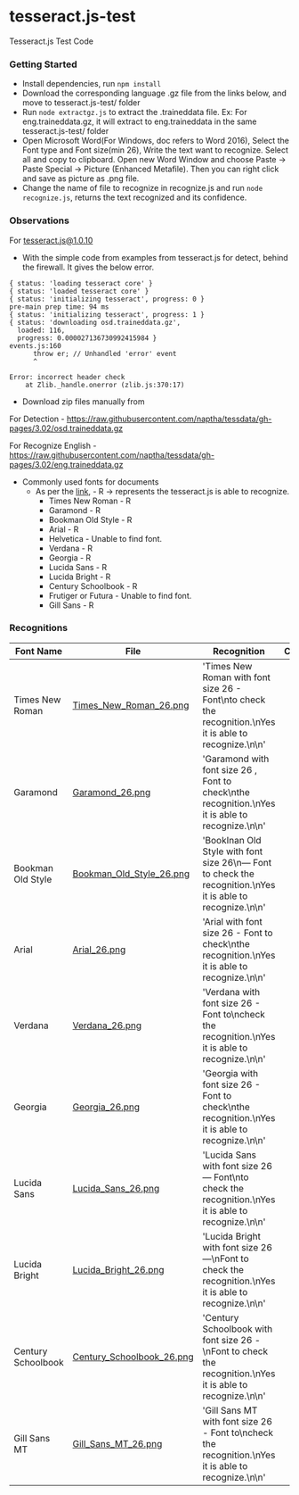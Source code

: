 # tesseract.js-test
Tesseract.js Test Code

### Getting Started

* Install dependencies, run `npm install`
* Download the corresponding language .gz file from the links below, and move to tesseract.js-test/ folder
* Run `node extractgz.js` to extract the .traineddata file. Ex: For eng.traineddata.gz, it will extract to eng.traineddata in the same tesseract.js-test/ folder
* Open Microsoft Word(For Windows, doc refers to Word 2016), Select the Font type and Font size(min 26), Write the text want to recognize. Select all and copy to clipboard. Open new Word Window and choose Paste -> Paste Special -> Picture (Enhanced Metafile). Then you can right click and save as picture as .png file.
* Change the name of file to recognize in recognize.js and run `node recognize.js`, returns the text recognized and its confidence.

### Observations

For tesseract.js@1.0.10

* With the simple code from examples from tesseract.js for detect, behind the firewall. It gives the below error.
```
{ status: 'loading tesseract core' }
{ status: 'loaded tesseract core' }
{ status: 'initializing tesseract', progress: 0 }
pre-main prep time: 94 ms
{ status: 'initializing tesseract', progress: 1 }
{ status: 'downloading osd.traineddata.gz',
  loaded: 116,
  progress: 0.000027136730992415984 }
events.js:160
      throw er; // Unhandled 'error' event
      ^

Error: incorrect header check
    at Zlib._handle.onerror (zlib.js:370:17)
```
* Download zip files manually from 

For Detection - 
https://raw.githubusercontent.com/naptha/tessdata/gh-pages/3.02/osd.traineddata.gz

For Recognize English -
https://raw.githubusercontent.com/naptha/tessdata/gh-pages/3.02/eng.traineddata.gz

* Commonly used fonts for documents
  * As per the [link](http://www.writing-skills.com/best-fonts-for-business-documents), - R -> represents the tesseract.js is able to recognize.
    * Times New Roman - R
    * Garamond - R
    * Bookman Old Style - R
    * Arial - R
    * Helvetica - Unable to find font.
    * Verdana - R
    * Georgia - R
    * Lucida Sans - R
    * Lucida Bright - R
    * Century Schoolbook - R
    * Frutiger or Futura - Unable to find font.
    * Gill Sans - R

### Recognitions

| Font Name   |      File      |  Recognition | Confidence | Observations |
|----------|-------------|------|:-----:|-------|
| Times New Roman |  [Times_New_Roman_26.png](images/Times_New_Roman_26.png) | 'Times New Roman with font size 26 - Font\nto check the recognition.\nYes it is able to recognize.\n\n' | 88 | None |
| Garamond | [Garamond_26.png](images/Garamond_26.png) | 'Garamond with font size 26 , Font to check\nthe recognition.\nYes it is able to recognize.\n\n' | 83 | - is recognized as , | 
| Bookman Old Style | [Bookman_Old_Style_26.png](images/Bookman_Old_Style_26.png) | 'BookInan Old Style with font size 26\n— Font to check the recognition.\nYes it is able to recognize.\n\n' | 88 | Bookman is recognized as BookInan |
| Arial | [Arial_26.png](images/Arial_26.png) | 'Arial with font size 26 - Font to check\nthe recognition.\nYes it is able to recognize.\n\n' | 92 | None |
| Verdana | [Verdana_26.png](images/Verdana_26.png) | 'Verdana with font size 26 - Font to\ncheck the recognition.\nYes it is able to recognize.\n\n' | 95 | None |
| Georgia | [Georgia_26.png](images/Georgia_26.png) | 'Georgia with font size 26 - Font to check\nthe recognition.\nYes it is able to recognize.\n\n' | 90 | None |
| Lucida Sans | [Lucida_Sans_26.png](images/Lucida_Sans_26.png) | 'Lucida Sans with font size 26 — Font\nto check the recognition.\nYes it is able to recognize.\n\n' | 91 | None |
| Lucida Bright | [Lucida_Bright_26.png](images/Lucida_Bright_26.png) | 'Lucida Bright with font size 26 —\nFont to check the recognition.\nYes it is able to recognize.\n\n' | 89 | None |
| Century Schoolbook | [Century_Schoolbook_26.png](images/Century_Schoolbook_26.png) | 'Century Schoolbook with font size 26 -\nFont to check the recognition.\nYes it is able to recognize.\n\n' | 89 | None |
| Gill Sans MT | [Gill_Sans_MT_26.png](images/Gill_Sans_MT_26.png) | 'Gill Sans MT with font size 26 - Font to\ncheck the recognition.\nYes it is able to recognize.\n\n' | 89 | None |